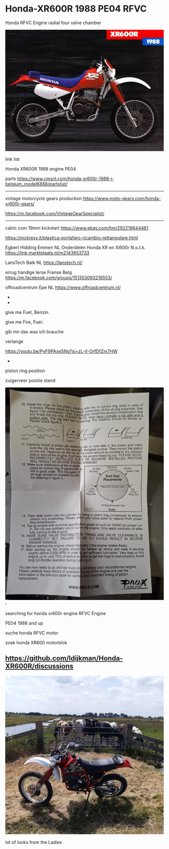 # Honda-XR600R 1988 PE04 RFVC

Honda RFVC Engine
radial four valve chamber

<img src="https://raw.githubusercontent.com/ldijkman/Honda-XR600R/main/Honda%20XR600R%2088%20%203.jpg">

link list

Honda XR600R 1988 engine PE04

parts
https://www.cmsnl.com/honda-xr600r-1988-j-belgium_model6868/partslist/

---
vintage motorcycle gears production
https://www.moto-gears.com/honda-xr600r-gears/

https://m.facebook.com/VintageGearSpecialist/


---

calric.com
19mm kickstart
https://www.ebay.com/itm/292219644461

https://mckresy.it/plastica-portafaro-ricambio-rettangolare.html

Egbert Hidding Emmen NL
Onderdelen Honda XR en Xl600r
N.o.t.k.
https://link.marktplaats.nl/m2143853733



LansTech Balk NL
https://lanstech.nl/

errug handige Ierse Franse Belg
https://m.facebook.com/groups/151353093219553/

offroadcentrum Epe NL
https://www.offroadcentrum.nl/



-
-





give me Fuel, Benzin.

give me Fire, Fuer.

gib mir das was ich brauche

verlange

https://youtu.be/PvF9PAxe5Ng?si=zL-lI-OrfDfZm7HW

-

piston ring position

zuigerveer positie stand

<img src="https://raw.githubusercontent.com/ldijkman/Honda-XR600R/main/img_2_1723277217667.jpg">
-

searching for honda xr600r engine RFVC Engine

PE04 1988 and up

suche honda RFVC motor

zoek honda XR600 motorblok



## https://github.com/ldijkman/Honda-XR600R/discussions


<img src="https://raw.githubusercontent.com/ldijkman/Honda-XR600R/main/img_1_1723275700208.jpg">

lot of looks from the Ladies
